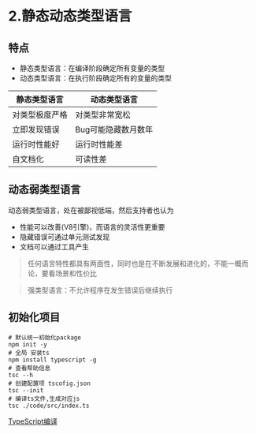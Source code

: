 # 2.静态动态类型语言

## 特点
- 静态类型语言：在编译阶段确定所有变量的类型
- 动态类型语言：在执行阶段确定所有的变量的类型

|静态类型语言|动态类型语言|
|----|----|
|对类型极度严格|对类型非常宽松|
|立即发现错误|Bug可能隐藏数月数年|
|运行时性能好|运行时性能差|
|自文档化|可读性差|

## 动态弱类型语言
动态弱类型语言，处在被鄙视低端，然后支持者也认为
- 性能可以改善(V8引擎)，而语言的灵活性更重要
- 隐藏错误可通过单元测试发现
- 文档可以通过工具产生

>任何语言特性都具有两面性，同时也是在不断发展和进化的，不能一概而论，要看场景和性价比

>强类型语言：不允许程序在发生错误后继续执行

## 初始化项目
```shell
# 默认统一初始化package
npm init -y
# 全局 安装ts
npm install typescript -g
# 查看帮助信息
tsc --h
# 创建配置项 tscofig.json
tsc --init
# 编译ts文件,生成对应js
tsc ./code/src/index.ts 
```

[TypeScript编译](http://www.typescriptlang.org/)